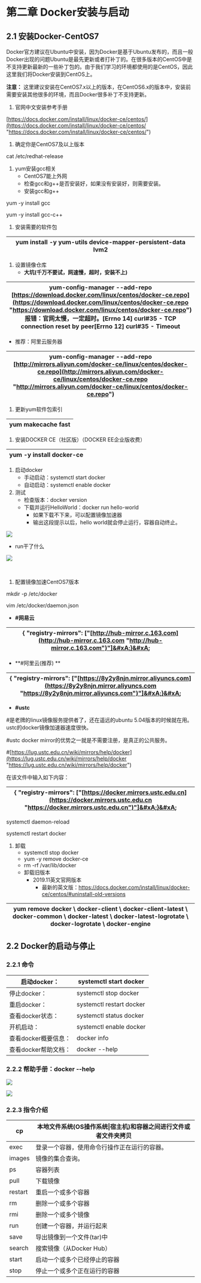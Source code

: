 # 第二章 Docker安装与启动

## 2.1 安装Docker-CentOS7

Docker官方建议在Ubuntu中安装，因为Docker是基于Ubuntu发布的，而且一般Docker出现的问题Ubuntu是最先更新或者打补丁的。在很多版本的CentOS中是不支持更新最新的一些补丁包的。​ 由于我们学习的环境都使用的是CentOS，因此这里我们将Docker安装到CentOS上。

**注意：** 这里建议安装在CentOS7.x以上的版本，在CentOS6.x的版本中，安装前需要安装其他很多的环境，而且Docker很多补丁不支持更新。

1.  官网中文安装参考手册

[https://docs.docker.com/install/linux/docker-ce/centos/](https://docs.docker.com/install/linux/docker-ce/centos/ "https://docs.docker.com/install/linux/docker-ce/centos/")

1.  确定你是CentOS7及以上版本

cat /etc/redhat-release

1.  yum安装gcc相关
    -   CentOS7能上外网
    -   检查gcc和g++是否安装好，如果没有安装好，则需要安装。
    -   安装gcc和g++

yum -y install gcc

yum -y install gcc-c++

1.  安装需要的软件包

| yum install -y yum-utils device-mapper-persistent-data lvm2&#xA; |
| ---------------------------------------------------------------- |

1.  设置镜像仓库
    -   **大坑(千万不要试，网速慢，超时，安装不上)**

| yum-config-manager --add-repo [https://download.docker.com/linux/centos/docker-ce.repo](https://download.docker.com/linux/centos/docker-ce.repo "https://download.docker.com/linux/centos/docker-ce.repo") &#xA;报错：官网太慢，一定超时。\[Errno 14] curl#35 - TCP connection reset by peer\[Errno 12] curl#35 - Timeout |
| ------------------------------------------------------------------------------------------------------------------------------------------------------------------------------------------------------------------------------------------------------------------------------------------------------------ |

-   推荐：阿里云服务器

| yum-config-manager --add-repo [http://mirrors.aliyun.com/docker-ce/linux/centos/docker-ce.repo](http://mirrors.aliyun.com/docker-ce/linux/centos/docker-ce.repo "http://mirrors.aliyun.com/docker-ce/linux/centos/docker-ce.repo") |
| ---------------------------------------------------------------------------------------------------------------------------------------------------------------------------------------------------------------------------------- |

1.  更新yum软件包索引

| yum makecache fast&#xA; |
| ----------------------- |

1.  安装DOCKER CE（社区版）（DOCKER EE企业版收费）

| yum -y install docker-ce&#xA; |
| ----------------------------- |

1.  启动docker
    -   手动启动：systemctl start docker&#x20;
    -   自动启动：systemctl enable docker &#x20;
2.  测试
    -   检查版本：docker version
    -   下载并运行HelloWorld：docker run hello-world
        -   如果下载不下来，可以配置镜像加速器
        -   输出这段提示以后，hello world就会停止运行，容器自动终止。

![](image/image_8_IIEGKNUiHA.png)

-   run干了什么

![](image/image_9_iyydAJkGHR.png)

 

1.  配置镜像加速CentOS7版本

mkdir -p /etc/docker

vim  /etc/docker/daemon.json&#x20;

-   **#网易云**

| {&#xA;"registry-mirrors": \["[http://hub-mirror.c.163.com](http://hub-mirror.c.163.com "http://hub-mirror.c.163.com")"]&#xA;}&#xA; |
| ---------------------------------------------------------------------------------------------------------------------------------- |

-   \*\*#阿里云(推荐) \*\*

| {&#xA;"registry-mirrors": \["[https://8y2y8njn.mirror.aliyuncs.com](https://8y2y8njn.mirror.aliyuncs.com "https://8y2y8njn.mirror.aliyuncs.com")"]&#xA;}&#xA; |
| ------------------------------------------------------------------------------------------------------------------------------------------------------------- |

-   **#ustc**

\#是老牌的linux镜像服务提供者了，还在遥远的ubuntu 5.04版本的时候就在用。ustc的docker镜像加速器速度很快。

\#ustc docker mirror的优势之一就是不需要注册，是真正的公共服务。

\#[https://lug.ustc.edu.cn/wiki/mirrors/help/docker](https://lug.ustc.edu.cn/wiki/mirrors/help/docker "https://lug.ustc.edu.cn/wiki/mirrors/help/docker")

在该文件中输入如下内容：

| {&#xA;"registry-mirrors": \["[https://docker.mirrors.ustc.edu.cn](https://docker.mirrors.ustc.edu.cn "https://docker.mirrors.ustc.edu.cn")"]&#xA;}&#xA; |
| ------------------------------------------------------------------------------------------------------------------------------------------------------- |

systemctl daemon-reload

systemctl restart docker

1.  卸载
    -   systemctl stop docker&#x20;
    -   yum -y remove docker-ce
    -   rm -rf /var/lib/docker
    -   卸载旧版本
        -   2019.11英文官网版本
            -   最新的英文版：<https://docs.docker.com/install/linux/docker-ce/centos/#uninstall-old-versions>

| yum remove docker \\&#xA;docker-client \\&#xA;docker-client-latest \\&#xA;docker-common \\&#xA;docker-latest \\&#xA;docker-latest-logrotate \\&#xA;docker-logrotate \\&#xA;docker-engine&#xA; |
| --------------------------------------------------------------------------------------------------------------------------------------------------------------------------------------------- |

## 2.2 Docker的启动与停止

### 2.2.1 命令

| 启动docker：&#xA;     | systemctl start docker&#xA;   |
| ------------------ | ----------------------------- |
| 停止docker：&#xA;     | systemctl stop docker&#xA;    |
| 重启docker：&#xA;     | systemctl restart docker&#xA; |
| 查看docker状态：&#xA;   | systemctl status docker&#xA;  |
| 开机启动：&#xA;         | systemctl enable docker&#xA;  |
| 查看docker概要信息：&#xA; | docker info&#xA;              |
| 查看docker帮助文档：&#xA; | docker --help&#xA;            |

### 2.2.2 帮助手册：docker --help

![](image/image_10_lw_h4uFOX6.png)

![](image/image_11_b1Dm_PTs0s.png)

### 2.2.3 指令介绍

| cp&#xA;      | 本地文件系统(OS操作系统\|宿主机)和容器之间进行文件或者文件夹拷贝&#xA; |
| ------------ | ---------------------------------------- |
| exec&#xA;    | 登录一个容器，使用命令行操作正在运行的容器。&#xA;              |
| images&#xA;  | 镜像的集合查询。&#xA;                            |
| ps&#xA;      | 容器列表&#xA;                                |
| pull&#xA;    | 下载镜像&#xA;                                |
| restart&#xA; | 重启一个或多个容器&#xA;                           |
| rm&#xA;      | 删除一个或多个容器&#xA;                           |
| rmi&#xA;     | 删除一个或多个镜像&#xA;                           |
| run&#xA;     | 创建一个容器，并运行起来&#xA;                        |
| save&#xA;    | 导出镜像到一个文件(tar)中&#xA;                     |
| search&#xA;  | 搜索镜像（从Docker Hub）&#xA;                   |
| start&#xA;   | 启动一个或多个已经停止的容器&#xA;                      |
| stop&#xA;    | 停止一个或多个正在运行的容器&#xA;                      |

